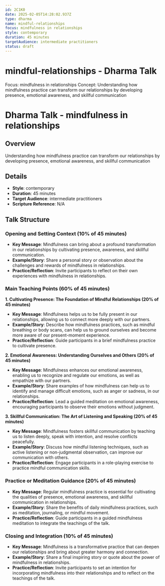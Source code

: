 ```yaml
---
id: 2C1K0
date: 2025-02-05T14:28:02.937Z
type: dharma
name: mindful-relationships
focus: mindfulness in relationships
style: contemporary
duration: 45 minutes
targetAudience: intermediate practitioners
status: draft
---
```

# mindful-relationships - Dharma Talk
Focus: mindfulness in relationships
Concept: Understanding how mindfulness practice can transform our relationships by developing presence, emotional awareness, and skillful communication
# Dharma Talk - mindfulness in relationships

## Overview

Understanding how mindfulness practice can transform our relationships by developing presence, emotional awareness, and skillful communication

## Details
- **Style**: contemporary
- **Duration**: 45 minutes
- **Target Audience**: intermediate practitioners
- **Scripture Reference**: N/A

## Talk Structure

### Opening and Setting Context (10% of 45 minutes)
- **Key Message**: Mindfulness can bring about a profound transformation in our relationships by cultivating presence, awareness, and skillful communication.
- **Example/Story**: Share a personal story or observation about the challenges and rewards of mindfulness in relationships.
- **Practice/Reflection**: Invite participants to reflect on their own experiences with mindfulness in relationships.

### Main Teaching Points (60% of 45 minutes)

**1. Cultivating Presence: The Foundation of Mindful Relationships (20% of 45 minutes)**
- **Key Message**: Mindfulness helps us to be fully present in our relationships, allowing us to connect more deeply with our partners.
- **Example/Story**: Describe how mindfulness practices, such as mindful breathing or body scans, can help us to ground ourselves and become more aware of our present-moment experience.
- **Practice/Reflection**: Guide participants in a brief mindfulness practice to cultivate presence.

**2. Emotional Awareness: Understanding Ourselves and Others (20% of 45 minutes)**
- **Key Message**: Mindfulness enhances our emotional awareness, enabling us to recognize and regulate our emotions, as well as empathize with our partners.
- **Example/Story**: Share examples of how mindfulness can help us to identify and manage difficult emotions, such as anger or sadness, in our relationships.
- **Practice/Reflection**: Lead a guided meditation on emotional awareness, encouraging participants to observe their emotions without judgment.

**3. Skillful Communication: The Art of Listening and Speaking (20% of 45 minutes)**
- **Key Message**: Mindfulness fosters skillful communication by teaching us to listen deeply, speak with intention, and resolve conflicts peacefully.
- **Example/Story**: Discuss how mindful listening techniques, such as active listening or non-judgmental observation, can improve our communication with others.
- **Practice/Reflection**: Engage participants in a role-playing exercise to practice mindful communication skills.

### Practice or Meditation Guidance (20% of 45 minutes)
- **Key Message**: Regular mindfulness practice is essential for cultivating the qualities of presence, emotional awareness, and skillful communication in relationships.
- **Example/Story**: Share the benefits of daily mindfulness practices, such as meditation, journaling, or mindful movement.
- **Practice/Reflection**: Guide participants in a guided mindfulness meditation to integrate the teachings of the talk.

### Closing and Integration (10% of 45 minutes)
- **Key Message**: Mindfulness is a transformative practice that can deepen our relationships and bring about greater harmony and connection.
- **Example/Story**: Share a final inspiring story or quote about the power of mindfulness in relationships.
- **Practice/Reflection**: Invite participants to set an intention for incorporating mindfulness into their relationships and to reflect on the teachings of the talk.